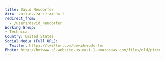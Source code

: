 ```yaml
---
title: David Neudorfer
date: 2017-02-24 17:44:34 Z
redirect_from:
  - /users/david_neudorfer
Working Group:
- Technical
Country: United States
Social Media (Full URL):
  Twitter: https://twitter.com/davidneudorfer
Photo: http://hotwww.s3-website-us-east-1.amazonaws.com/files/old/pictures/picture-361-1493692640.jpg
---
```


